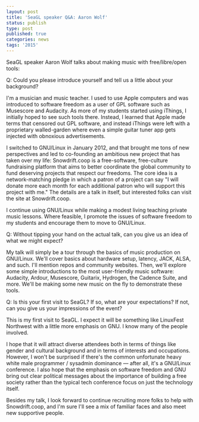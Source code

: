 ```yaml
---
layout: post
title: 'SeaGL speaker Q&A: Aaron Wolf'
status: publish
type: post
published: true
categories: news
tags: '2015'
---
```


SeaGL speaker Aaron Wolf talks about making music with free/libre/open tools:

Q: Could you please introduce yourself and tell us a little about your
background?

I'm a musician and music teacher. I used to use Apple computers and was
introduced to software freedom as a user of GPL software such as
Musescore and Audacity. As more of my students started using iThings, I
initially hoped to see such tools there. Instead, I learned that Apple
made terms that censored out GPL software, and instead iThings were left
with a proprietary walled-garden where even a simple guitar tuner app gets
injected with obnoxious advertisements.

I switched to GNU/Linux in January 2012, and that brought me tons of new
perspectives and led to co-founding an ambitious new project that has
taken over my life: Snowdrift.coop is a free-software, free-culture
fundraising platform that aims to better coordinate the global community
to fund deserving projects that respect our freedoms. The core idea is a
network-matching pledge in which a patron of a project can say "I will
donate more each month for each additional patron who will support this
project with me." The details are a talk in itself, but interested folks
can visit the site at Snowdrift.coop.

I continue using GNU/Linux while making a modest living teaching private
music lessons. Where feasible, I promote the issues of software freedom
to my students and encourage them to move to GNU/Linux.

Q: Without tipping your hand on the actual talk, can you give us an
idea of what we might expect?

My talk will simply be a tour through the basics of music production on
GNU/Linux. We'll cover basics about hardware setup, latency, JACK, ALSA,
and such. I'll mention repos and community websites. Then, we'll explore
some simple introductions to the most user-friendly music software:
Audacity, Ardour, Musescore, Guitarix, Hydrogen, the Cadence Suite, and
more. We'll be making some new music on the fly to demonstrate these tools.

Q: Is this your first visit to SeaGL? If so, what are your expectations? If
not, can you give us your impressions of the event?

This is my first visit to SeaGL. I expect it will be something like
LinuxFest Northwest with a little more emphasis on GNU. I know many of
the people involved.

I hope that it will attract diverse attendees both in terms of things
like gender and cultural background and in terms of interests and
occupations. However, I won't be surprised if there's the common
unfortunate heavy white male programmer / sysadmin dominance — after
all, it's a GNU/Linux conference. I also hope that the emphasis on
software freedom and GNU bring out clear political messages about the
importance of building a free society rather than the typical tech
conference focus on just the technology itself.

Besides my talk, I look forward to continue recruiting more folks to
help with Snowdrift.coop, and I'm sure I'll see a mix of familiar faces
and also meet new supportive people.

